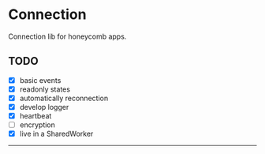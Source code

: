 # Connection

Connection lib for honeycomb apps.

## TODO

- [x] basic events
- [x] readonly states
- [x] automatically reconnection
- [x] develop logger
- [x] heartbeat
- [ ] encryption
- [x] live in a SharedWorker

---
